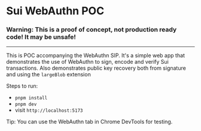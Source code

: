 # Sui WebAuthn POC

### Warning: This is a proof of concept, not production ready code! It may be unsafe!

---

This is POC accompanying the WebAuthn SIP. It's a simple web app that demonstrates the use of WebAuthn to sign, encode and verify Sui transactions. Also demonstrates public key recovery both from signature and using the `largeBlob` extension

Steps to run:
- `pnpm install`
- `pnpm dev`
- visit `http://localhost:5173`


Tip: You can use the WebAuthn tab in Chrome DevTools for testing.